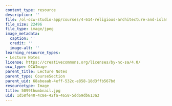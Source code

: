 ```yaml
---
content_type: resource
description: ''
file: /ol-ocw-studio-app/courses/4-614-religious-architecture-and-islamic-cultures-fall-2002/1d58fe404c8e42fa46585dd69db613a3_5099thumbnail.jpg
file_size: 22496
file_type: image/jpeg
image_metadata:
  caption: ''
  credit: ''
  image-alt: ''
learning_resource_types:
- Lecture Notes
license: https://creativecommons.org/licenses/by-nc-sa/4.0/
ocw_type: OCWImage
parent_title: Lecture Notes
parent_type: CourseSection
parent_uid: 68abeaab-4eff-532c-e858-18d3ffb567bd
resourcetype: Image
title: 5099thumbnail.jpg
uid: 1d58fe40-4c8e-42fa-4658-5dd69db613a3
---
```

